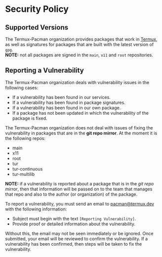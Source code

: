 # Security Policy

## Supported Versions

The Termux-Pacman organization provides packages that work in [Termux](https://termux.dev/en/), as well as signatures for packages that are built with the latest version of `gpg`.  
**NOTE:** not all packages are signed in the `main`, `x11` and `root` repositories.

## Reporting a Vulnerability

The Termux-Pacman organization deals with vulnerability issues in the following cases:
 - If a vulnerability has been found in our services. 
 - If a vulnerability has been found in package signatures.
 - If a vulnerability has been found in our own package.
 - If a package has not been updated in which the vulnerability of the package is fixed.

The Termux-Pacman organization does not deal with issues of fixing the vulnerability in packages that are in the **git repo mirror**. At the moment it is the following repos:
 - main
 - x11
 - root
 - tur
 - tur-continuous
 - tur-multilib

**NOTE:** if a vulnerability is reported about a package that is in the *git repo mirror*, then that information will be passed on to the team that manages that repo and also to the author (or organization) of the package.

To report a vulnerability, you must send an email to [pacman@termux.dev](mailto:pacman@termux.dev) with the following information:
 - Subject must begin with the text `[Reporting Vulnerability]`.
 - Provide proof or detailed information about the vulnerability.

Without this, the email may not be seen immediately or be ignored. Once submitted, your email will be reviewed to confirm the vulnerability. If a vulnerability has been confirmed, then steps will be taken to fix the vulnerability.
